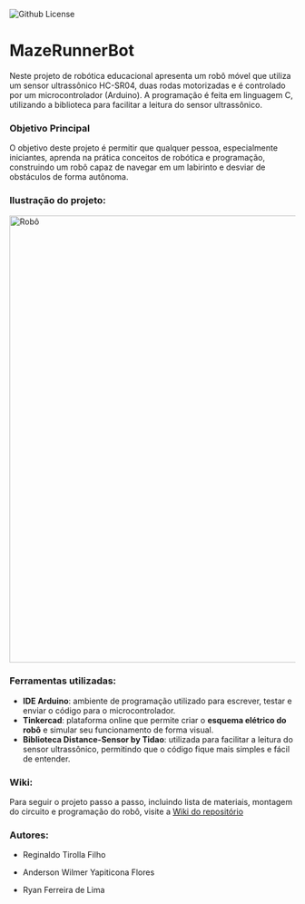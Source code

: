 ![Github License](https://img.shields.io/github/license/reginaldotfilho/mazeRunner-arduino?style=for-the-badge
)

<h1 align=>MazeRunnerBot</h1>

Neste projeto de robótica educacional apresenta um robô móvel que utiliza um sensor ultrassônico HC-SR04, duas rodas motorizadas e é controlado por um microcontrolador (Arduino). A programação é feita em linguagem C, utilizando a biblioteca para facilitar a leitura do sensor ultrassônico.

<h3 align=>Objetivo Principal</h3>

O objetivo deste projeto é permitir que qualquer pessoa, especialmente iniciantes, aprenda na prática conceitos de robótica e programação, construindo um robô capaz de navegar em um labirinto e desviar de obstáculos de forma autônoma.
<h3 align=>Ilustração do projeto: </h3>

<img width="940" height="788" alt="Robô" src="https://github.com/user-attachments/assets/7b43e8a2-73fe-4299-9d5a-f639f7fabc89" />

<h3 align=>Ferramentas utilizadas: </h3>

- **IDE Arduino**: ambiente de programação utilizado para escrever, testar e enviar o código para o microcontrolador.  
- **Tinkercad**: plataforma online que permite criar o **esquema elétrico do robô** e simular seu funcionamento de forma visual.  
- **Biblioteca Distance-Sensor by Tidao**: utilizada para facilitar a leitura do sensor ultrassônico, permitindo que o código fique mais simples e fácil de entender.

<h3 align=>Wiki:</h3>

Para seguir o projeto passo a passo, incluindo lista de materiais, montagem do circuito e programação do robô, visite a [Wiki do repositório](https://github.com/reginaldotfilho/MazeRunnerBot-arduino/wiki)

<h3 align=>Autores:</h3> 

- Reginaldo Tirolla Filho

- Anderson Wilmer Yapiticona Flores

- Ryan Ferreira de Lima



